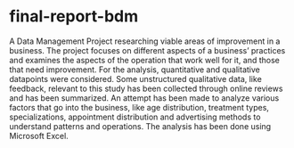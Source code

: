 # final-report-bdm
A Data Management Project researching viable areas of improvement in a business. The project focuses on different aspects of a business’ practices and examines the aspects of the operation that work well for it, and those that need improvement.
For the analysis, quantitative and qualitative datapoints were considered. Some unstructured qualitative data, like feedback, relevant to this study has been collected through online reviews and has been summarized. An attempt has been made to analyze various factors that go into the business, like age distribution, treatment types, specializations, appointment distribution and advertising methods to understand patterns and operations. The analysis has been done using Microsoft Excel.
